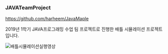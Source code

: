 ### JAVATeamProject
https://github.com/harheem/JavaMaple


2019년 1학기 JAVA프로그래밍 수업 팀 프로젝트로 진행한 배틀 시뮬레이션 프로젝트입니다.

![배틀시뮬레이션실행영상](https://user-images.githubusercontent.com/51146802/139523648-861be197-024d-4a89-b724-9f98c67b4f92.gif)
